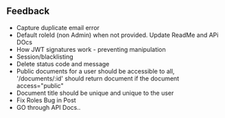 ## Feedback
- Capture duplicate email error
- Default roleId (non Admin) when not provided. Update ReadMe and APi DOcs
- How JWT signatures work - preventing manipulation
- Session/blacklisting
- Delete status code and message
- Public documents for a user should be accessible to all, '/documents/:id' should return document if the document access="public"
- Document title should be unique and unique to the user
- Fix Roles Bug in Post
- GO through API Docs..
